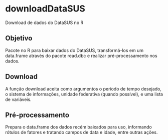 # downloadDataSUS
Download de dados do DataSUS no R

## Objetivo

Pacote no R para baixar dados do DataSUS, transformá-los em um data.frame através do pacote read.dbc e realizar pré-processamento nos dados.

## Download

A função download aceita como argumentos o período de tempo desejado, o sistema de informações, unidade federativa (quando possível), e uma lista de variáveis.

## Pré-processamento

Prepara o data.frame dos dados recém baixados para uso, informando rótulos de fatores e tratando campos de data e idade, entre outras ações.
